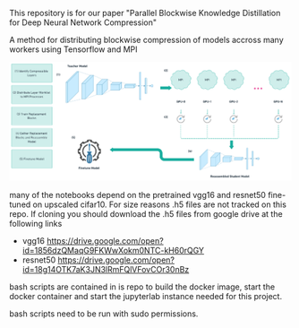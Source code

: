 This repository is for our paper "Parallel Blockwise Knowledge Distillation for Deep Neural Network Compression"

A method for distributing blockwise compression of models accross many workers using Tensorflow and MPI

![Overview Image](images/Overview.png)


many of the notebooks depend on the pretrained vgg16 and resnet50 fine-tuned on upscaled cifar10. For size reasons .h5 files are not tracked on this repo. If cloning you should download the .h5 files from google drive at the following links

- vgg16 https://drive.google.com/open?id=1856dzQMaqG9FKWwXokm0NTC-kH60rQGY
- resnet50 https://drive.google.com/open?id=18g14OTK7aK3JN3lRmFQlVFovCOr30nBz

bash scripts are contained in is repo to build the docker image, start the docker container and start the jupyterlab instance needed for this project.

bash scripts need to be run with sudo permissions.


